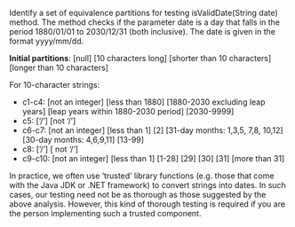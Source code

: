 <panel header="Q: isValidDate :two:">
<question has-input="true">

Identify a set of equivalence partitions for testing isValidDate(String date) method. The method checks if the parameter date is a day that falls in the period 1880/01/01 to 2030/12/31 (both inclusive). The date is given in the format yyyy/mm/dd.  

<div slot="answer">

**Initial partitions**: [null] [10 characters long] [shorter than 10 characters] [longer than 10 characters]

For 10-character strings:

* c1-c4: [not an integer] [less than 1880] [1880-2030 excluding leap years] [leap years within 1880-2030 period] [2030-9999]
* c5: [‘/’] [not ‘/’]
* c6-c7: [not an integer] [less than 1] [2] [31-day months: 1,3,5, 7,8, 10,12] [30-day months: 4,6,9,11] [13-99]
* c8: [‘/’] [ not ‘/’]
* c9-c10: [not an integer] [less than 1] [1-28] [29] [30] [31] [more than 31]

In practice, we often use ‘trusted’ library functions (e.g. those that come with the Java JDK or .NET framework) to convert strings into dates. In such cases, our testing need not be as thorough as those suggested by the above analysis. However, this kind of thorough testing is required if you are the person implementing such a trusted component.

</div>
</question>
</panel>
